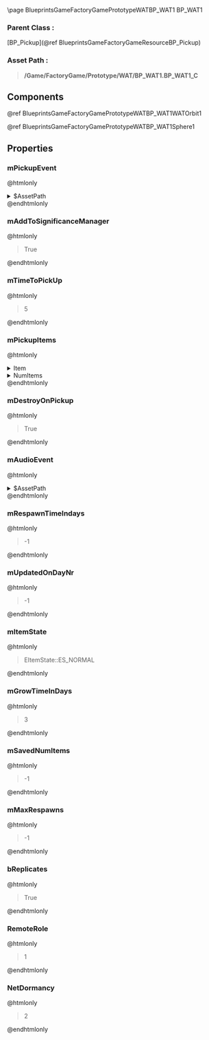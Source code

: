 \page BlueprintsGameFactoryGamePrototypeWATBP_WAT1 BP_WAT1
### Parent Class :
[BP_Pickup](@ref BlueprintsGameFactoryGameResourceBP_Pickup)
### Asset Path :
<b><blockquote>/Game/FactoryGame/Prototype/WAT/BP_WAT1.BP_WAT1_C</blockquote></b>
## Components

@ref BlueprintsGameFactoryGamePrototypeWATBP_WAT1WATOrbit1

@ref BlueprintsGameFactoryGamePrototypeWATBP_WAT1Sphere1

## Properties

### mPickupEvent
@htmlonly
<details>
 <summary>$AssetPath</summary>
<b><a href="_blueprints_game_factory_game_prototype_w_a_t_audio_play__resource_pickup__w_a_t.html"><blockquote>Play_ResourcePickup_WAT</blockquote></a></b>
</details>
@endhtmlonly

### mAddToSignificanceManager
@htmlonly
<blockquote>True</blockquote>
@endhtmlonly

### mTimeToPickUp
@htmlonly
<blockquote>5</blockquote>
@endhtmlonly

### mPickupItems
@htmlonly
<details>
 <summary>Item</summary>
<details>
 <summary>ItemClass</summary>
<b><a href="_blueprints_game_factory_game_prototype_w_a_t_desc__w_a_t1.html"><blockquote>Desc_WAT1</blockquote></a></b>
</details>
<details>
 <summary>ItemState</summary>
<details>
 <summary>ActorPtr</summary>
<details>
 <summary>$Empty</summary>
<blockquote>True</blockquote>
</details>
</details>
</details>
</details>
<details>
 <summary>NumItems</summary>
<blockquote>1</blockquote>
</details>
@endhtmlonly

### mDestroyOnPickup
@htmlonly
<blockquote>True</blockquote>
@endhtmlonly

### mAudioEvent
@htmlonly
<details>
 <summary>$AssetPath</summary>
<b><a href="_blueprints_game_factory_game_prototype_w_a_t_audio_play__weird_alien_thing__loop.html"><blockquote>Play_WeirdAlienThing_Loop</blockquote></a></b>
</details>
@endhtmlonly

### mRespawnTimeIndays
@htmlonly
<blockquote>-1</blockquote>
@endhtmlonly

### mUpdatedOnDayNr
@htmlonly
<blockquote>-1</blockquote>
@endhtmlonly

### mItemState
@htmlonly
<blockquote>EItemState::ES_NORMAL</blockquote>
@endhtmlonly

### mGrowTimeInDays
@htmlonly
<blockquote>3</blockquote>
@endhtmlonly

### mSavedNumItems
@htmlonly
<blockquote>-1</blockquote>
@endhtmlonly

### mMaxRespawns
@htmlonly
<blockquote>-1</blockquote>
@endhtmlonly

### bReplicates
@htmlonly
<blockquote>True</blockquote>
@endhtmlonly

### RemoteRole
@htmlonly
<blockquote>1</blockquote>
@endhtmlonly

### NetDormancy
@htmlonly
<blockquote>2</blockquote>
@endhtmlonly

